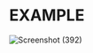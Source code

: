# EXAMPLE
![Screenshot (392)](https://user-images.githubusercontent.com/63197023/93129774-c4f77f80-f6fb-11ea-8b3f-eb9417bf6a50.png)
